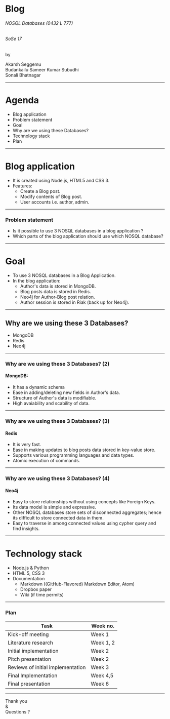 
# Blog 

###### NOSQL Databases (0432 L 777)
###### SoSe 17

by

Akarsh Seggemu <br />
Budankailu Sameer Kumar Subudhi <br />
Sonali Bhatnagar

---

# Agenda
- Blog application
- Problem statement
- Goal
- Why are we using these Databases?
- Technology stack
- Plan

---

# Blog application
- It is created using Node.js, HTML5 and CSS 3.
- Features: 
  - Create a Blog post.   
  - Modify contents of Blog post.
  - User accounts i.e. author, admin.

---

### Problem statement
- Is it possible to use 3 NOSQL databases in a blog application ?
- Which parts of the blog application should use which NOSQL database?

---

# Goal
- To use 3 NOSQL databases in a Blog Application.
- In the blog application:
  - Author's data is stored in MongoDB.  
  - Blog posts data is stored in Redis.
  - Neo4j for Author-Blog post relation.
  - Author session is stored in Riak (back up for Neo4j).
 
---

## Why are we using these 3 Databases?
- MongoDB
- Redis
- Neo4j

---

### Why are we using these 3 Databases? (2)
#### MongoDB:
- It has a dynamic schema
- Ease in adding/deleting new fields in Author's data.
- Structure of Author's data is modifiable.
- High avaiability and scability of data.

---

### Why are we using these 3 Databases? (3)
#### Redis
- It is very fast.
- Ease in making updates to blog posts data stored in key-value store. 
- Supports various programming languages and data types.
- Atomic execution of commands.

---

### Why are we using these 3 Databases? (4)
#### Neo4j
- Easy to store relationships without using concepts like Foreign Keys.
- Its data model is simple and expressive.
- Other NOSQL databases store sets of disconnected aggregates; hence its difficult to store connected data in them.
- Easy to traverse in among connected values using cypher query and find insights.

---

# Technology stack
- Node.js & Python
- HTML 5, CSS 3
- Documentation
  - Markdown ((GitHub-Flavored) Markdown Editor, Atom)
  - Dropbox paper 
  - Wiki (if time permits)

---

### Plan
Task | Week no.
------------ | ------------- 
Kick-off meeting | Week 1
Literature research | Week 1, 2
Initial implementation | Week 2
Pitch presentation | Week 2
Reviews of initial implementation | Week 3
Final Implementation | Week 4,5
Final presentation | Week 6

---

Thank you <br />
& <br />
Questions ?

